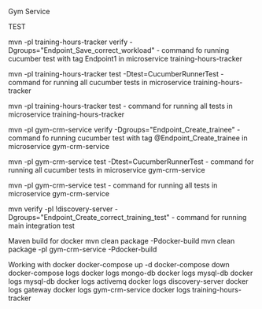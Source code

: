 Gym Service

TEST

mvn -pl training-hours-tracker verify -Dgroups="Endpoint_Save_correct_workload" - command fo running cucumber test with tag Endpoint1
in microservice training-hours-tracker

mvn -pl training-hours-tracker test -Dtest=CucumberRunnerTest - command for running all cucumber tests
in microservice training-hours-tracker

mvn -pl training-hours-tracker test - command for running all tests in microservice training-hours-tracker

mvn -pl gym-crm-service verify -Dgroups="Endpoint_Create_trainee" - command fo running cucumber test with tag @Endpoint_Create_trainee 
in microservice gym-crm-service

mvn -pl gym-crm-service test -Dtest=CucumberRunnerTest - command for running all cucumber tests 
in microservice gym-crm-service

mvn -pl gym-crm-service test - command for running all tests in microservice gym-crm-service

mvn verify -pl !discovery-server -Dgroups="Endpoint_Create_correct_training_test" - command for running  main integration test

Maven build for docker
mvn clean package -Pdocker-build
mvn clean package -pl gym-crm-service -Pdocker-build

Working with docker
docker-compose up -d
docker-compose down
docker-compose logs
docker logs mongo-db
docker logs mysql-db
docker logs mysql-db
docker logs activemq
docker logs discovery-server
docker logs gateway
docker logs gym-crm-service
docker logs training-hours-tracker



